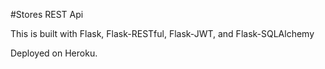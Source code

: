 #Stores REST Api

This is built with Flask, Flask-RESTful, Flask-JWT, and Flask-SQLAlchemy

Deployed on Heroku.